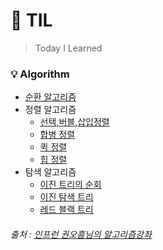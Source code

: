 # :memo: TIL
> Today I Learned

### :bulb: Algorithm
- [순환 알고리즘](https://github.com/ivory627/TIL/blob/master/Algorithm/%EC%88%9C%ED%99%98%20(Recursion)%20%EC%95%8C%EA%B3%A0%EB%A6%AC%EC%A6%98.md)
- 정렬 알고리즘
  - [선택,버블,삽입정렬](https://github.com/ivory627/TIL/blob/master/Algorithm/%EC%A0%95%EB%A0%AC(Sort)%20%EC%95%8C%EA%B3%A0%EB%A6%AC%EC%A6%98%5B%EC%84%A0%ED%83%9D%2C%EB%B2%84%EB%B8%94%2C%EC%82%BD%EC%9E%85%5D.md)
  - [합병 정렬](https://github.com/ivory627/TIL/blob/master/Algorithm/%ED%95%A9%EB%B3%91%20%EC%A0%95%EB%A0%AC(Merge%20Sort).md)
  - [퀵 정렬](https://github.com/ivory627/TIL/blob/master/Algorithm/%ED%80%B5%20%EC%A0%95%EB%A0%AC(Quick%20Sort).md)
  - [힙 정렬](https://github.com/ivory627/TIL/blob/master/Algorithm/%ED%9E%99%20%EC%A0%95%EB%A0%AC(Heap%20Sort).md)
- 탐색 알고리즘
  - [이진 트리의 순회](https://github.com/ivory627/TIL/blob/master/Algorithm/%EC%9D%B4%EC%A7%84%ED%8A%B8%EB%A6%AC%EC%9D%98%20%EC%88%9C%ED%9A%8C(traversal).md)
  - [이진 탐색 트리](https://github.com/ivory627/TIL/blob/master/Algorithm/%ED%83%90%EC%83%89%20%ED%8A%B8%EB%A6%AC.md)
  - [레드 블랙 트리](https://github.com/ivory627/TIL/blob/master/Algorithm/%EB%A0%88%EB%93%9C%20%EB%B8%94%EB%9E%99%20%ED%8A%B8%EB%A6%AC.md)

###### 출처 : [인프런 권오흠님의 알고리즘강좌](https://www.inflearn.com/course/%EC%95%8C%EA%B3%A0%EB%A6%AC%EC%A6%98-%EA%B0%95%EC%A2%8C#curriculum)
